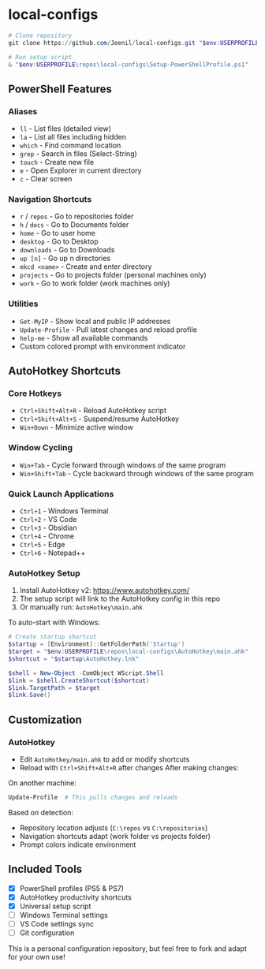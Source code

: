 # local-configs

```powershell
# Clone repository
git clone https://github.com/Jeenil/local-configs.git "$env:USERPROFILE\repos\local-configs"

# Run setup script
& "$env:USERPROFILE\repos\local-configs\Setup-PowerShellProfile.ps1"
```

## PowerShell Features

### Aliases
- `ll` - List files (detailed view)
- `la` - List all files including hidden
- `which` - Find command location
- `grep` - Search in files (Select-String)
- `touch` - Create new file
- `e` - Open Explorer in current directory
- `c` - Clear screen

### Navigation Shortcuts
- `r` / `repos` - Go to repositories folder
- `h` / `docs` - Go to Documents folder
- `home` - Go to user home
- `desktop` - Go to Desktop
- `downloads` - Go to Downloads
- `up [n]` - Go up n directories
- `mkcd <name>` - Create and enter directory
- `projects` - Go to projects folder (personal machines only)
- `work` - Go to work folder (work machines only)

### Utilities
- `Get-MyIP` - Show local and public IP addresses
- `Update-Profile` - Pull latest changes and reload profile
- `help-me` - Show all available commands
- Custom colored prompt with environment indicator

## AutoHotkey Shortcuts

### Core Hotkeys
- `Ctrl+Shift+Alt+R` - Reload AutoHotkey script
- `Ctrl+Shift+Alt+S` - Suspend/resume AutoHotkey
- `Win+Down` - Minimize active window

### Window Cycling
- `Win+Tab` - Cycle forward through windows of the same program
- `Win+Shift+Tab` - Cycle backward through windows of the same program

### Quick Launch Applications
- `Ctrl+1` - Windows Terminal
- `Ctrl+2` - VS Code
- `Ctrl+3` - Obsidian
- `Ctrl+4` - Chrome
- `Ctrl+5` - Edge
- `Ctrl+6` - Notepad++

### AutoHotkey Setup

1. Install AutoHotkey v2: https://www.autohotkey.com/
2. The setup script will link to the AutoHotkey config in this repo
3. Or manually run: `AutoHotkey\main.ahk`

To auto-start with Windows:
```powershell
# Create startup shortcut
$startup = [Environment]::GetFolderPath('Startup')
$target = "$env:USERPROFILE\repos\local-configs\AutoHotkey\main.ahk"
$shortcut = "$startup\AutoHotkey.lnk"

$shell = New-Object -ComObject WScript.Shell
$link = $shell.CreateShortcut($shortcut)
$link.TargetPath = $target
$link.Save()
```

## Customization

### AutoHotkey
- Edit `AutoHotkey/main.ahk` to add or modify shortcuts
- Reload with `Ctrl+Shift+Alt+R` after changes
After making changes:

On another machine:

```powershell
Update-Profile  # This pulls changes and reloads
```

Based on detection:
- Repository location adjusts (`C:\repos` vs `C:\repositories`)
- Navigation shortcuts adapt (work folder vs projects folder)
- Prompt colors indicate environment

## Included Tools

- [x] PowerShell profiles (PS5 & PS7)
- [x] AutoHotkey productivity shortcuts
- [x] Universal setup script
- [ ] Windows Terminal settings
- [ ] VS Code settings sync
- [ ] Git configuration

This is a personal configuration repository, but feel free to fork and adapt for your own use!
